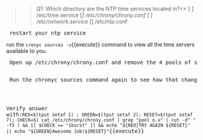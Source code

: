 >>Q1: Which directory are the NTP time services located in?<<
[ ] /etc/time.service
[*] /etc/chrony/chrony.conf
[ ] /etc/network.service
[*] /etc/ntp.conf

<pre> restart your ntp service </pre>
run the `cronyc sources -v`{{execute}} command to view all the time servers available to you. </pre>

<pre> Open up /etc/chrony/chrony.conf and remove the 4 pools of servers

<pre> Run the chronyc sources command again to see how that changed it </pre>

Verify answer with:`RED=$(tput setaf 1) ; GREEN=$(tput setaf 2); RESET=$(tput setaf 7); CHECK=$( cat /etc/chrony/chrony.conf | grep "pool o.u" | cut -d" " -f3 ) && [[ $CHECK == "iburst" ]] && echo "${RED}TRY AGAIN ${RESET}" || echo "${GREEN}Awesome Job!${RESET}"`{{execute}}
